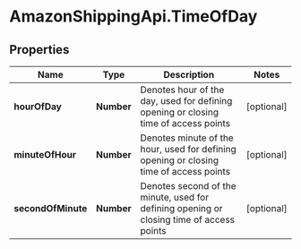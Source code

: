 # AmazonShippingApi.TimeOfDay

## Properties

Name | Type | Description | Notes
------------ | ------------- | ------------- | -------------
**hourOfDay** | **Number** | Denotes hour of the day, used for defining opening or closing time of access points | [optional] 
**minuteOfHour** | **Number** | Denotes minute of the hour, used for defining opening or closing time of access points | [optional] 
**secondOfMinute** | **Number** | Denotes second of the minute, used for defining opening or closing time of access points | [optional] 


